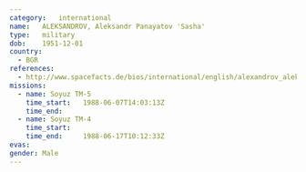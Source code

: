 ```yaml
---
category:	international
name:	ALEKSANDROV, Aleksandr Panayatov 'Sasha'
type:	military
dob:	1951-12-01
country:
  - BGR
references:
  - http://www.spacefacts.de/bios/international/english/alexandrov_aleksandr.htm
missions:
  - name: Soyuz TM-5
    time_start:   1988-06-07T14:03:13Z
    time_end:     
  - name: Soyuz TM-4
    time_start:   
    time_end:     1988-06-17T10:12:33Z
evas:
gender:	Male
---
```

